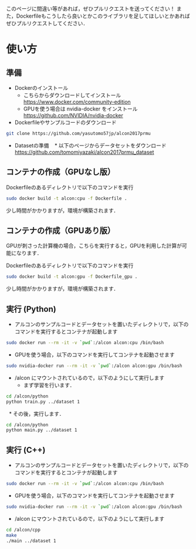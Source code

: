 このページに間違い等があれば，ぜひプルリクエストを送ってください！
また，Dockerfileもこうしたら良いとかこのライブラリを足してほしいとかあればぜひプルリクエストしてください．

# 使い方

## 準備

* Dockerのインストール
    * こちらからダウンロードしてインストール https://www.docker.com/community-edition
    * GPUを使う場合は nvidia-docker をインストール https://github.com/NVIDIA/nvidia-docker
* Dockerfileやサンプルコードのダウンロード
```bash
git clone https://github.com/yasutomo57jp/alcon2017prmu
```
* Datasetの準備
    * 以下のページからデータセットをダウンロード
         https://github.com/tomomiyazaki/alcon2017prmu_dataset

## コンテナの作成（GPUなし版）

Dockerfileのあるディレクトリで以下のコマンドを実行

```bash
sudo docker build -t alcon:cpu -f Dockerfile .
```

少し時間がかかりますが，環境が構築されます．

## コンテナの作成（GPUあり版）

GPUが刺さった計算機の場合，こちらを実行すると，GPUを利用した計算が可能になります．

Dockerfileのあるディレクトリで以下のコマンドを実行

```bash
sudo docker build -t alcon:gpu -f Dockerfile_gpu .
```

少し時間がかかりますが，環境が構築されます．

## 実行 (Python)

* アルコンのサンプルコードとデータセットを置いたディレクトリで，以下のコマンドを実行するとコンテナが起動します

```bash
sudo docker run --rm -it -v `pwd`:/alcon alcon:cpu /bin/bash
```

* GPUを使う場合，以下のコマンドを実行してコンテナを起動させます

```bash
sudo nvidia-docker run --rm -it -v `pwd`:/alcon alcon:gpu /bin/bash
```

* /alcon にマウントされているので，以下のようにして実行します
   * まず学習を行います．
```bash
cd /alcon/python
python train.py ../dataset 1
```
   * その後，実行します．
```bash
cd /alcon/python
python main.py ../dataset 1
```

## 実行 (C++)

* アルコンのサンプルコードとデータセットを置いたディレクトリで，以下のコマンドを実行するとコンテナが起動します

```bash
sudo docker run --rm -it -v `pwd`:/alcon alcon:cpu /bin/bash
```

* GPUを使う場合，以下のコマンドを実行してコンテナを起動させます

```bash
sudo nvidia-docker run --rm -it -v `pwd`:/alcon alcon:gpu /bin/bash
```

* /alcon にマウントされているので，以下のようにして実行します

```bash
cd /alcon/cpp
make
./main ../dataset 1
```
